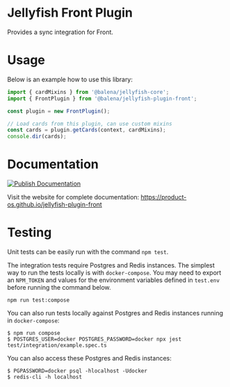 # Jellyfish Front Plugin

Provides a sync integration for Front.

# Usage

Below is an example how to use this library:

```js
import { cardMixins } from '@balena/jellyfish-core';
import { FrontPlugin } from '@balena/jellyfish-plugin-front';

const plugin = new FrontPlugin();

// Load cards from this plugin, can use custom mixins
const cards = plugin.getCards(context, cardMixins);
console.dir(cards);
```

# Documentation

[![Publish Documentation](https://github.com/product-os/jellyfish-plugin-front/actions/workflows/publish-docs.yml/badge.svg)](https://github.com/product-os/jellyfish-plugin-front/actions/workflows/publish-docs.yml)

Visit the website for complete documentation: https://product-os.github.io/jellyfish-plugin-front

# Testing

Unit tests can be easily run with the command `npm test`.

The integration tests require Postgres and Redis instances. The simplest way to run the tests locally is with `docker-compose`.
You may need to export an `NPM_TOKEN` and values for the environment variables defined in `test.env` before running the command below.

```
npm run test:compose
```

You can also run tests locally against Postgres and Redis instances running in `docker-compose`:
```
$ npm run compose
$ POSTGRES_USER=docker POSTGRES_PASSWORD=docker npx jest test/integration/example.spec.ts
```

You can also access these Postgres and Redis instances:
```
$ PGPASSWORD=docker psql -hlocalhost -Udocker
$ redis-cli -h localhost
```
